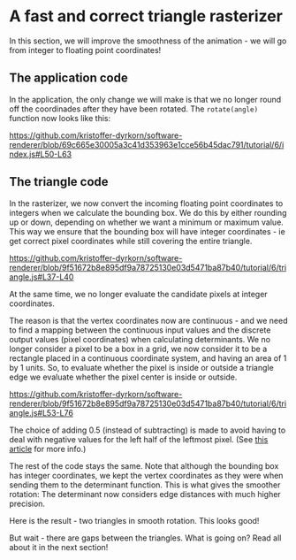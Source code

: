 # A fast and correct triangle rasterizer

In this section, we will improve the smoothness of the animation - we will go from integer to floating point coordinates!

## The application code

In the application, the only change we will make is that we no longer round off the coordinades after they have been rotated. The `rotate(angle)` function now looks like this:

https://github.com/kristoffer-dyrkorn/software-renderer/blob/69c665e30005a3c41d353963e1cce56b45dac791/tutorial/6/index.js#L50-L63

## The triangle code

In the rasterizer, we now convert the incoming floating point coordinates to integers when we calculate the bounding box. We do this by either rounding up or down, depending on whether we want a minimum or maximum value. This way we ensure that the bounding box will have integer coordinates - ie get correct pixel coordinates while still covering the entire triangle.

https://github.com/kristoffer-dyrkorn/software-renderer/blob/9f51672b8e895df9a78725130e03d5471ba87b40/tutorial/6/triangle.js#L37-L40

At the same time, we no longer evaluate the candidate pixels at integer coordinates.

The reason is that the vertex coordinates now are continuous - and we need to find a mapping between the continuous input values and the discrete output values (pixel coordinates) when calculating determinants. We no longer consider a pixel to be a box in a grid, we now consider it to be a rectangle placed in a continuous coordinate system, and having an area of 1 by 1 units. So, to evaluate whether the pixel is inside or outside a triangle edge we evaluate whether the pixel center is inside or outside.

https://github.com/kristoffer-dyrkorn/software-renderer/blob/9f51672b8e895df9a78725130e03d5471ba87b40/tutorial/6/triangle.js#L53-L76

The choice of adding 0.5 (instead of subtracting) is made to avoid having to deal with negative values for the left half of the leftmost pixel. (See [this article](https://www.realtimerendering.com/blog/the-center-of-the-pixel-is-0-50-5/) for more info.)

The rest of the code stays the same. Note that although the bounding box has integer coordinates, we kept the vertex coordinates as they were when sending them to the determinant function. This is what gives the smoother rotation: The determinant now considers edge distances with much higher precision.

Here is the result - two triangles in smooth rotation. This looks good!

But wait - there are gaps between the triangles. What is going on? Read all about it in the next section!

